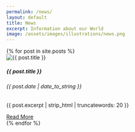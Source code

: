 ```yaml
---
permalink: /news/
layout: default
title: News
excerpt: Information about our World
image: /assets/images/illustrations/news.png
---
```

<!-- Content -->
<main class="p-3" aria-label="Content">
    <section class="container">
        <div class="row row-cols-1 row-cols-md-3">
            {% for post in site.posts %}
            <div class="col">
                <div class="card text-dark bg-light h-100">
                    <img src="{{ post.image | absolute_url }}" class="card-img-top" alt="{{ post.title }}">
                    <div class="card-body">
                        <h5 class="card-title">{{ post.title }}</h5>
                        <h6 class="card-subtitle mb-2 text-muted">{{ post.date | date_to_string }}</h6>
                        <p class="card-text">{{ post.excerpt | strip_html | truncatewords: 20 }}</p>
                    </div>
                    <div class="card-footer text-muted text-end">
                        <a href="{{ post.url | absolute_url }}" class="btn btn-primary" title="Read {{ post.title }}">Read More</a>
                    </div>
                </div>
            </div>
            {% endfor %}
        </div>
    </section>
</main>